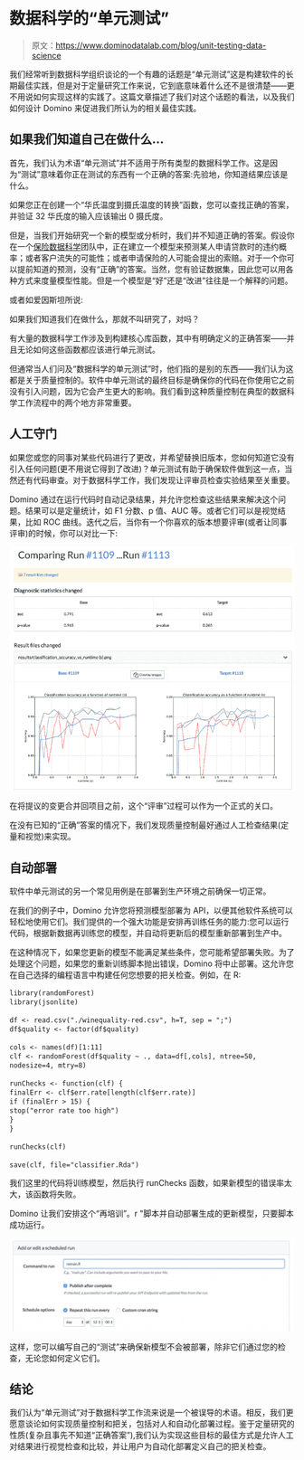 # 数据科学的“单元测试”

> 原文：<https://www.dominodatalab.com/blog/unit-testing-data-science>

我们经常听到数据科学组织谈论的一个有趣的话题是“单元测试”这是构建软件的长期最佳实践，但是对于定量研究工作来说，它到底意味着什么还不是很清楚——更不用说如何实现这样的实践了。这篇文章描述了我们对这个话题的看法，以及我们如何设计 Domino 来促进我们所认为的相关最佳实践。

## 如果我们知道自己在做什么...

首先，我们认为术语“单元测试”并不适用于所有类型的数据科学工作。这是因为“测试”意味着你正在测试的东西有一个正确的答案:先验地，你知道结果应该是什么。

如果您正在创建一个“华氏温度到摄氏温度的转换”函数，您可以查找正确的答案，并验证 32 华氏度的输入应该输出 0 摄氏度。

但是，当我们开始研究一个新的模型或分析时，我们并不知道正确的答案。假设你在一个[保险数据科学](https://www.dominodatalab.com/insurance/?utm_source=blog&utm_medium=post&utm_campaign=unit-testing-data-science)团队中，正在建立一个模型来预测某人申请贷款时的违约概率；或者客户流失的可能性；或者申请保险的人可能会提出的索赔。对于一个你可以提前知道的预测，没有“正确”的答案。当然，您有验证数据集，因此您可以用各种方式来度量模型性能。但是一个模型是“好”还是“改进”往往是一个解释的问题。

或者如爱因斯坦所说:

如果我们知道我们在做什么，那就不叫研究了，对吗？

有大量的数据科学工作涉及到构建核心库函数，其中有明确定义的正确答案——并且无论如何这些函数都应该进行单元测试。

但通常当人们问及“数据科学的单元测试”时，他们指的是别的东西——我们认为这都是关于质量控制的。软件中单元测试的最终目标是确保你的代码在你使用它之前没有引入问题，因为它会产生更大的影响。我们看到这种质量控制在典型的数据科学工作流程中的两个地方非常重要。

## 人工守门

如果您或您的同事对某些代码进行了更改，并希望替换旧版本，您如何知道它没有引入任何问题(更不用说它得到了改进)？单元测试有助于确保软件做到这一点，当然还有代码审查。对于数据科学工作，我们发现让评审员检查实验结果至关重要。

Domino 通过在运行代码时自动记录结果，并允许您检查这些结果来解决这个问题。结果可以是定量统计，如 F1 分数、p 值、AUC 等。或者它们可以是视觉结果，比如 ROC 曲线。迭代之后，当你有一个你喜欢的版本想要评审(或者让同事评审)的时候，你可以对比一下:

![Comparing Run Results](img/429d9e202db6115c9d22ee3fa30c72b3.png)

在将提议的变更合并回项目之前，这个“评审”过程可以作为一个正式的关口。

在没有已知的“正确”答案的情况下，我们发现质量控制最好通过人工检查结果(定量和视觉)来实现。

## 自动部署

软件中单元测试的另一个常见用例是在部署到生产环境之前确保一切正常。

在我们的例子中，Domino 允许您将预测模型部署为 API，以便其他软件系统可以轻松地使用它们。我们提供的一个强大功能是安排再训练任务的能力:您可以运行代码，根据新数据再训练您的模型，并自动将更新后的模型重新部署到生产中。

在这种情况下，如果您更新的模型不能满足某些条件，您可能希望部署失败。为了处理这个问题，如果您的重新训练脚本抛出错误，Domino 将中止部署。这允许您在自己选择的编程语言中构建任何您想要的把关检查。例如，在 R:

```
library(randomForest)
library(jsonlite)

df <- read.csv("./winequality-red.csv", h=T, sep = ";")
df$quality <- factor(df$quality)

cols <- names(df)[1:11]
clf <- randomForest(df$quality ~ ., data=df[,cols], ntree=50, nodesize=4, mtry=8)

runChecks <- function(clf) {
finalErr <- clf$err.rate[length(clf$err.rate)]
if (finalErr > 15) {
stop("error rate too high")
}
}

runChecks(clf)

save(clf, file="classifier.Rda")
```

我们这里的代码将训练模型，然后执行 runChecks 函数，如果新模型的错误率太大，该函数将失败。

Domino 让我们安排这个“再培训”。r "脚本并自动部署生成的更新模型，只要脚本成功运行。

![Scheduled Runs](img/0739a1b3cf9dd8b88f942ab0f6cced2b.png)

这样，您可以编写自己的“测试”来确保新模型不会被部署，除非它们通过您的检查，无论您如何定义它们。

## 结论

我们认为“单元测试”对于数据科学工作流来说是一个被误导的术语。相反，我们更愿意谈论如何实现质量控制和把关，包括对人和自动化部署过程。鉴于定量研究的性质(复杂且事先不知道“正确答案”),我们认为实现这些目标的最佳方式是允许人工对结果进行视觉检查和比较，并让用户为自动化部署定义自己的把关检查。
